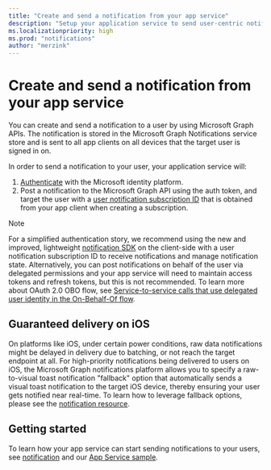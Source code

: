 ```yaml
---
title: "Create and send a notification from your app service"
description: "Setup your application service to send user-centric notifications to various clients via the Microsoft Graph. "
ms.localizationpriority: high
ms.prod: "notifications"
author: "merzink"
---
```



# Create and send a notification from your app service

You can create and send a notification to a user by using Microsoft Graph APIs. The notification is stored in the Microsoft Graph Notifications service store and is sent to all app clients on all devices that the target user is signed in on. 

In order to send a notification to your user, your application service will:
1. [Authenticate](/azure/active-directory/develop/v1-oauth2-client-creds-grant-flow) with the Microsoft identity platform.
2. Post a notification to the Microsoft Graph API using the auth token, and target the user with a [user notification subscription ID](/graph/api/notifications-post) that is obtained from your app client when creating a subscription.

> [!NOTE]
> For a simplified authentication story, we recommend using the new and improved, lightweight [notification SDK](https://aka.ms/GNSDK) on the client-side with a user notification subscription ID to receive notifications and manage notification state. Alternatively, you can  post notifications on behalf of the user via delegated permissions and your app service will need to maintain access tokens and refresh tokens, but this is not recommended. To learn more about OAuth 2.0 OBO flow, see [Service-to-service calls that use delegated user identity in the On-Behalf-Of flow](/azure/active-directory/develop/v1-oauth2-on-behalf-of-flow). 


## Guaranteed delivery on iOS

On platforms like iOS, under certain power conditions, raw data notifications might be delayed in delivery due to batching, or not reach the target endpoint at all. For high-priority notifications being delivered to users on iOS, the Microsoft Graph notifications platform allows you to specify a raw-to-visual toast notification "fallback" option that automatically sends a visual toast notification to the target iOS device, thereby ensuring your user gets notified near real-time. To learn how to leverage fallback options, please see the [notification resource](/graph/api/resources/projectrome-notification.md).  

## Getting started
To learn how your app service can start sending notifications to your users, see [notification](/graph/api/resources/projectrome-notification) and our [App Service sample](https://aka.ms/gnsample-appservice).
